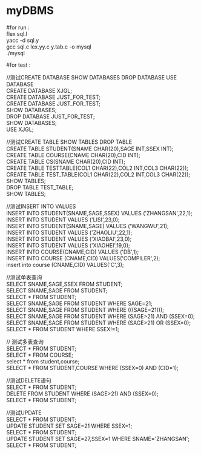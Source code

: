 # myDBMS

#for run :  
flex sql.l  
yacc -d sql.y  
gcc sql.c lex.yy.c y.tab.c -o mysql  
./mysql  

#for test :  

//测试CREATE DATABASE SHOW DATABASES DROP DATABASE USE DATABASE  
CREATE DATABASE XJGL;  
CREATE DATABASE JUST_FOR_TEST;  
CREATE DATABASE JUST_FOR_TEST;  
SHOW DATABASES;  
DROP DATABASE JUST_FOR_TEST;  
SHOW DATABASES;  
USE XJGL;  

//测试CREATE TABLE SHOW TABLES DROP TABLE  
CREATE TABLE STUDENT(SNAME CHAR(20),SAGE INT,SSEX INT);  
CREATE TABLE COURSE(CNAME CHAR(20),CID INT);  
CREATE TABLE CS(SNAME CHAR(20),CID INT);  
CREATE TABLE TESTTABLE(COL1 CHAR(22),COL2 INT,COL3 CHAR(22));  
CREATE TABLE TEST_TABLE(COL1 CHAR(22),COL2 INT,COL3 CHAR(22));  
SHOW TABLES;  
DROP TABLE TEST_TABLE;  
SHOW TABLES;  

//测试INSERT INTO VALUES  
INSERT INTO STUDENT(SNAME,SAGE,SSEX) VALUES ('ZHANGSAN',22,1);  
INSERT INTO STUDENT VALUES ('LISI',23,0);  
INSERT INTO STUDENT(SNAME,SAGE) VALUES ('WANGWU',21);  
INSERT INTO STUDENT VALUES ('ZHAOLIU',22,1);  
INSERT INTO STUDENT VALUES ('XIAOBAI',23,0);  
INSERT INTO STUDENT VALUES ('XIAOHEI',19,0);  
INSERT INTO COURSE(CNAME,CID) VALUES ('DB',1);  
INSERT INTO COURSE (CNAME,CID) VALUES('COMPILER',2);  
insert into course (CNAME,CID) VALUES('C',3);  

//测试单表查询  
SELECT SNAME,SAGE,SSEX FROM STUDENT;  
SELECT SNAME,SAGE FROM STUDENT;  
SELECT * FROM STUDENT;  
SELECT SNAME,SAGE FROM STUDENT WHERE SAGE=21;  
SELECT SNAME,SAGE FROM STUDENT WHERE (((SAGE=21)));  
SELECT SNAME,SAGE FROM STUDENT WHERE (SAGE>21) AND (SSEX=0);  
SELECT SNAME,SAGE FROM STUDENT WHERE (SAGE>21) OR (SSEX=0);  
SELECT * FROM STUDENT WHERE SSEX!=1;  

// 测试多表查询  
SELECT * FROM STUDENT;  
SELECT * FROM COURSE;  
select * from student,course;  
SELECT * FROM STUDENT,COURSE WHERE (SSEX=0) AND (CID=1);  

//测试DELETE语句  
SELECT * FROM STUDENT;  
DELETE FROM STUDENT WHERE (SAGE>21) AND (SSEX=0);  
SELECT * FROM STUDENT;  

//测试UPDATE  
SELECT * FROM STUDENT;  
UPDATE STUDENT SET SAGE=21 WHERE SSEX=1;  
SELECT * FROM STUDENT;  
UPDATE STUDENT SET SAGE=27,SSEX=1 WHERE SNAME='ZHANGSAN';  
SELECT * FROM STUDENT;  

